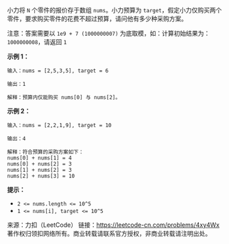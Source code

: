 小力将 ```N``` 个零件的报价存于数组 ```nums```。小力预算为 ```target```，假定小力仅购买两个零件，要求购买零件的花费不超过预算，请问他有多少种采购方案。

注意：答案需要以 ```1e9 + 7 (1000000007)``` 为底取模，如：计算初始结果为：```1000000008```，请返回 ```1```

**示例 1：**
```
输入：nums = [2,5,3,5], target = 6

输出：1

解释：预算内仅能购买 nums[0] 与 nums[2]。
```
**示例 2：**
```
输入：nums = [2,2,1,9], target = 10

输出：4

解释：符合预算的采购方案如下：
nums[0] + nums[1] = 4
nums[0] + nums[2] = 3
nums[1] + nums[2] = 3
nums[2] + nums[3] = 10
```
**提示：**

* ```2 <= nums.length <= 10^5```
* ```1 <= nums[i], target <= 10^5```

来源：力扣（LeetCode）
链接：https://leetcode-cn.com/problems/4xy4Wx
著作权归领扣网络所有。商业转载请联系官方授权，非商业转载请注明出处。